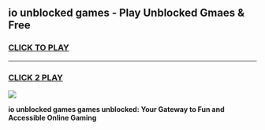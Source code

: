 
## io unblocked games - Play Unblocked Gmaes & Free
<h3>
<a href="https://premium.freeplayer.one?title=io_unblocked_games&ref=20F">CLICK TO PLAY</a></h3>
<hr>

<h3>
<a href="https://premium.freeplayer.one?title=io_unblocked_games&ref=20F">CLICK 2 PLAY</a>
  
</h3>

<a href="https://premium.freeplayer.one?title=io_unblocked_games&ref=20F/"><img src="https://clearcache.store/games.png"></a>


**io unblocked games games unblocked: Your Gateway to Fun and Accessible Online Gaming**
